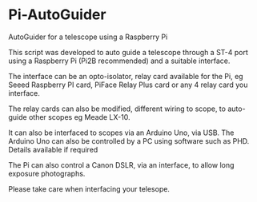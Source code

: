 # Pi-AutoGuider
AutoGuider for a telescope using a Raspberry Pi

This script was developed to auto guide a telescope through a ST-4 port using a Raspberry Pi (Pi2B recommended) 
and a suitable interface.

The interface can be an opto-isolator, relay card available for the Pi, eg Seeed Raspberry PI card, 
PiFace Relay Plus card or any 4 relay card you interface.

The relay cards can also be modified, different wiring to scope, to auto-guide other scopes eg Meade LX-10.

It can also be interfaced to scopes via an Arduino Uno, via USB. 
The Arduino Uno can also be controlled by a PC using software such as PHD. Details available if required

The Pi can also control a Canon DSLR, via an interface, to allow long exposure photographs.

Please take care when interfacing your telesope.
